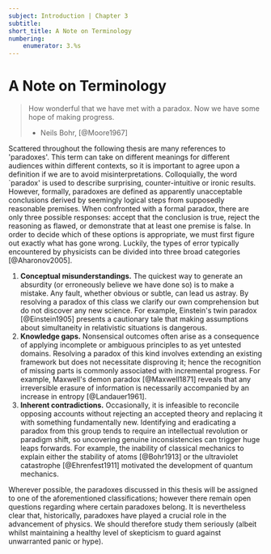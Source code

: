 ```yaml
---
subject: Introduction | Chapter 3
subtitle:
short_title: A Note on Terminology
numbering: 
    enumerator: 3.%s
---
```


# A Note on Terminology

> How wonderful that we have met with a paradox. Now we have some hope of making progress.
> - Neils Bohr, [@Moore1967]

Scattered throughout the following thesis are many references to 'paradoxes'.  This term can take on different meanings for different audiences within different contexts, so it is important to agree upon a definition if we are to avoid misinterpretations. Colloquially, the word `paradox' is used to describe surprising, counter-intuitive or ironic results. However, formally, paradoxes are defined as apparently unacceptable conclusions derived by seemingly logical steps from supposedly reasonable premises. When confronted with a formal paradox, there are only three possible responses: accept that the conclusion is true, reject the reasoning as flawed, or demonstrate that at least one premise is false. In order to decide which of these options is appropriate, we must first figure out exactly what has gone wrong. Luckily, the types of error typically encountered by physicists can be divided into three broad categories [@Aharonov2005].

1. **Conceptual misunderstandings.** The quickest way to generate an absurdity (or erroneously believe we have done so) is to make a mistake. Any fault, whether obvious or subtle, can lead us astray. By resolving a paradox of this class we clarify our own comprehension but do not discover any new science. For example, Einstein's twin paradox [@Einstein1905] presents a cautionary tale that making assumptions about simultaneity in relativistic situations is dangerous.
2. **Knowledge gaps.** Nonsensical outcomes often arise as a consequence of applying incomplete or ambiguous principles to as yet untested domains. Resolving a paradox of this kind involves extending an existing framework but does not necessitate disproving it; hence the recognition of missing parts is commonly associated with incremental progress. For example, Maxwell's demon paradox [@Maxwell1871] reveals that any irreversible erasure of information is necessarily accompanied by an increase in entropy [@Landauer1961].
3. **Inherent contradictions.** Occasionally, it is infeasible to reconcile opposing accounts without rejecting an accepted theory and replacing it with something fundamentally new. Identifying and eradicating a paradox from this group tends to require an intellectual revolution or paradigm shift, so uncovering genuine inconsistencies can trigger huge leaps forwards. For example, the inability of classical mechanics to explain either the stability of atoms [@Bohr1913] or the ultraviolet catastrophe [@Ehrenfest1911] motivated the development of quantum mechanics.

Wherever possible, the paradoxes discussed in this thesis will be assigned to one of the aforementioned classifications; however there remain open questions regarding where certain paradoxes belong. It is nevertheless clear that, historically, paradoxes have played a crucial role in the advancement of physics. We should therefore study them seriously (albeit whilst maintaining a healthy level of skepticism to guard against unwarranted panic or hype).

